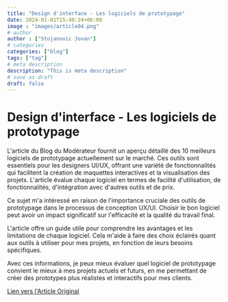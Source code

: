```yaml
---
title: "Design d'interface - Les logiciels de prototypage"
date: 2024-01-01T15:40:24+06:00
image : "images/article04.png"
# author
author : ["Stojanovic Jovan"]
# categories
categories: ["blog"]
tags: ["tag"]
# meta description
description: "This is meta description"
# save as draft
draft: false
---
```


# Design d'interface - Les logiciels de prototypage

L'article du Blog du Modérateur fournit un aperçu détaillé des 10 meilleurs logiciels de prototypage actuellement sur le marché. Ces outils sont essentiels pour les designers UI/UX, offrant une variété de fonctionnalités qui facilitent la création de maquettes interactives et la visualisation des projets. L'article évalue chaque logiciel en termes de facilité d'utilisation, de fonctionnalités, d'intégration avec d'autres outils et de prix.

Ce sujet m'a intéressé en raison de l'importance cruciale des outils de prototypage dans le processus de conception UX/UI. Choisir le bon logiciel peut avoir un impact significatif sur l'efficacité et la qualité du travail final.

L'article offre un guide utile pour comprendre les avantages et les limitations de chaque logiciel. Cela m'aide à faire des choix éclairés quant aux outils à utiliser pour mes projets, en fonction de leurs besoins spécifiques.

Avec ces informations, je peux mieux évaluer quel logiciel de prototypage convient le mieux à mes projets actuels et futurs, en me permettant de créer des prototypes plus réalistes et interactifs pour mes clients.

[Lien vers l'Article Original](https://www.blogdumoderateur.com/tools/design/prototypage/)